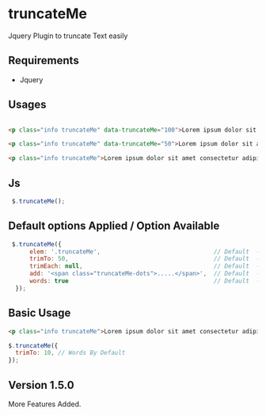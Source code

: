 # truncateMe
Jquery Plugin to truncate Text easily


## Requirements
  - Jquery


## Usages

```html

<p class="info truncateMe" data-truncateMe="100">Lorem ipsum dolor sit amet consectetur adipisicing elit.</p>

<p class="info truncateMe" data-truncateMe="50">Lorem ipsum dolor sit amet consectetur adipisicing elit.</p>

<p class="info truncateMe">Lorem ipsum dolor sit amet consectetur adipisicing elit.</p>
```



## Js

```javascript
 $.truncateMe();
```

## Default options Applied / Option Available

```javascript
 $.truncateMe({
      elem: '.truncateMe',                                // Default  - jQuery Selector
      trimTo: 50,                                         // Default  - Words By Default
      trimEach: null,                                     // Default  - attr for trim Individual [data-truncateme="5"]
      add: '<span class="truncateMe-dots">.....</span>',  // Default  - after truncation (concat)
      words: true                                         // Default  - Limit with words (Set to false to limit by Characters)
  });
```



## Basic Usage

```html
<p class="info truncateMe">Lorem ipsum dolor sit amet consectetur adipisicing elit. Dicta, repellendus odio excepturi sequi, libero voluptatem laboriosam maiores tenetur, accusantium dolor ipsa laborum? Quos adipisci doloremque tempora fugit quisquam deleniti sunt nobis libero modi rem vitae ad, earum ab assumenda. Autem qui numquam blanditiis odio eius tempore mollitia asperiores facere molestiae.</p>
```

```javascript
$.truncateMe({
  trimTo: 10, // Words By Default
});
```

## Version 1.5.0
More Features Added.
